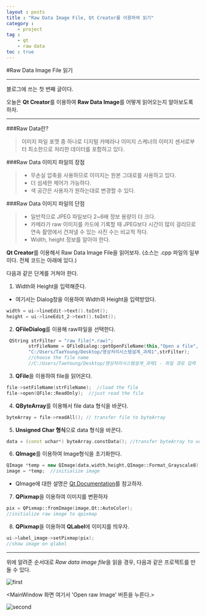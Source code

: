 ```yaml
---
layout : posts
title : "Raw Data Image File, Qt Creator를 이용하여 읽기"
category :
    - project
tag :
    - qt
    - raw data
toc : true
---
```


#Raw Data Image File 읽기

---
블로그에 쓰는 첫 번째 글이다.

오늘은 **Qt Creator**를 이용하여 **Raw Data Image**를 어떻게 읽어오는지 알아보도록 하자.

---

###Raw Data란?
> 이미지 파일 포맷 중 하나로 디지털 카메라나 이미지 스케너의 이미지 센서로부터 최소한으로 처리한 데이터를 포함하고 있다.

###Raw Data 이미지 파일의 장점
> * 무손실 압축을 사용하므로 이미지는 원본 그대로를 사용하고 있다.
> * 더 섬세한 제어가 가능하다.
> * 색 공간은 사용자가 원하는대로 변경할 수 있다.

###Raw Data 이미지 파일의 단점
> * 일반적으로 JPEG 파일보다 2~6배 정보 용량이 더 크다.
> * 카메라가 raw 이미지를 카드에 기록할 때 JPEG보다 시간이 많이 걸리므로 연속 촬영에서 건져낼 수 있는 사진 수는 비교적 적다.
> * Width, height 정보를 알아야 한다.


**Qt Creator**를 이용해서 Raw Data Image File을 읽어보자.
(소스는 .cpp 파일의 일부이다. 전체 코드는 아래에 있다.)


다음과 같은 단계를 거쳐야 한다.


1.   Width와 Height을 입력해준다.
- 여기서는 Dialog창을 이용하여 Width와 Height을 입력받았다.
```cpp
width = ui->lineEdit->text().toInt();
height = ui->lineEdit_2->text().toInt();
```


2. **QFileDialog**를 이용해 raw파일을 선택한다.
```cpp
 QString strFilter = "raw file(*.raw)";
        strFileName = QFileDialog::getOpenFileName(this,"Open a file",
        "C:/Users/TaeYoung/Desktop/영상처리시스템설계_과제1",strFilter);
        //choose the file name
        //C:/Users/TaeYoung/Desktop/영상처리시스템설계_과제1 - 파일 경로 입력
```


3. **QFile**을 이용하여 file을 읽어온다.

```cpp
file->setFileName(strFileName);  //load the file
file->open(QFile::ReadOnly);  //just read the file
```
4.  **QByteArray**를 이용해서 file data 형식을 바꾼다.
```cpp
byteArray = file->readAll(); // transfer file to byteArray
```
5. **Unsigned Char 형식**으로 data 형식을 바꾼다.
```cpp
data = (const uchar*) byteArray.constData(); //transfer byteArray to uchar
```

6. **QImage**를 이용하여 Image형식을 초기화한다.
```cpp
QImage *temp = new QImage(data,width,height,QImage::Format_Grayscale8);
image = *temp;  //initialize image
```

- QImage에 대한 설명은 [Qt Documentation](https://doc.qt.io/qt-5/qimage.html)를 참고하자.

7. **QPixmap**을 이용하여 이미지를 변환하자
```cpp
pix = QPixmap::fromImage(image,Qt::AutoColor); 
//initialize raw image to qpixmap
```

8. **QPixmap**을 이용하여 **QLabel**에 이미지를 띄우자.
```cpp
ui->label_image->setPixmap(pix);               
//show image on qlabel
```

---

위에 알려준 순서대로 *Raw data image file*을 읽을 경우,
다음과 같은 프로젝트를 만들 수 있다.

![first](https://user-images.githubusercontent.com/41863759/80867695-80c98c80-8cd0-11ea-9e68-90c77577c9d3.jpg)

<MainWindow 화면 여기서 'Open raw Image' 버튼을 누른다.>


![second](https://user-images.githubusercontent.com/41863759/80867697-832be680-8cd0-11ea-94c3-f5538690a0ed.jpg)

<Dialog 창에서 이미지 포멧을 정하고, Width와 Height를 입력한다.>

![third](https://user-images.githubusercontent.com/41863759/80867699-84f5aa00-8cd0-11ea-8cdb-8258d2f2544b.jpg)

<Image가 첨부된 모습>



